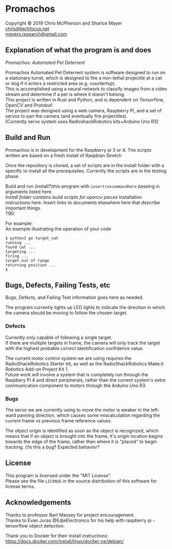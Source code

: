 # Promachos

Copyright © 2019 Chris McPherson and Sharice Mayer  
chris@techfocus.net  
mayers.research@gmail.com  

## Explanation of what the program is and does  

_Promachos: Automated Pet Deterrent_ 

Promachos Automated Pet Deterrent system is software designed to run on
a stationary turret, which is designed to fire a non-lethal projectile at a cat or dog 
if it enters a restricted area (e.g. countertop).  
This is accomplished using a neural network to classify images
from a video stream and determine if a pet is where it doesn't belong.  
This project is written in Rust and Python, and is dependent on Tensorflow, OpenCV and Protobuf.  
The project was designed using a web camera, Raspberry Pi, 
and a set of servos to pan the camera (and eventually fire projectiles).  
[Currently servo system uses RadioshackRobotics kits+Arduino Uno R3]

## Build and Run  
Promachos is in development for the Raspberry pi 3 or 4. 
The scripts written are based on a fresh install of Raspbian Stretch

Once the repository is cloned, a set of scripts are in the 
install folder with a specific to install all the prerequisites. 
Currently the scripts are in the testing phase.


Build and run (install?)this program with `insertruncommandhere`
passing in arguments listed here.  
*Install folder contains build scripts for opencv pieces*
Installation instructions here. 
Insert links to documents elsewhere here that describe important things.  
TBD  
   
For example:  
An example illustrating the operation of your code  

    $ python3 go target_cat
    running ...
    found cat ...
    targeting ...
    firing ...
    target out of range
    returning position ...
    $


## Bugs, Defects, Failing Tests, etc  

Bugs, Defects, and Failing Test information goes here as needed.  

The program currently lights up LED lights to indicate
the direction in which the camera should be moving to 
follow the chosen target.  

### Defects    
Currently only capable of following a single target.  
If there are multiple targets in frame, the camera 
will only track the target with the highest 
probable correct identification confidence value.  

The current motor control system we are using 
requires the RadioShackRobotics Starter kit, 
as well as the RadioShackRobotics Make:it 
Robotics Add-on Project Kit 1.   
Future work will involve a system that is completely
run through the Raspbery Pi 4 and direct peripherals, 
rather than the current system's extra communication 
component to motors through the Arduino Uno R3.  

### Bugs  
The servo we are currently using to move the motor is weaker
in the left-ward panning direction, which causes some 
miscalculation regarding the current frame vs previous frame 
reference values.    

The object origin is identified as soon as the object is recognized,
which means that if an object is brought into the frame, it's origin
location begins towards the edge of the frame, rather than where it
is "placed" to begin tracking.  //Is this a bug? Expected behavior?


## License  

This program is licensed under the "MIT License".  
Please see the file `LICENSE` in the source distribution of this
software for license terms.  


## Acknowledgements 
Thanks to professor Bart Massey for project encouragement.  
Thanks to Evan Juras @EdjeElectronics for his help with 
raspberry pi - tensorflow object detection.   

Thank you to Docker for their install instructions:
https://docs.docker.com/install/linux/docker-ce/debian/


